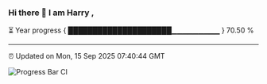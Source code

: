 ### Hi there 👋 I am Harry , 

⏳ Year progress { █████████████████████▁▁▁▁▁▁▁▁▁ } 70.50 %

---

⏰ Updated on Mon, 15 Sep 2025 07:40:44 GMT

![Progress Bar CI](https://github.com/duykhang68/duykhang68/workflows/Progress%20Bar%20CI/badge.svg)
